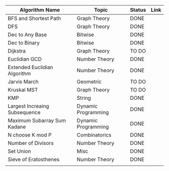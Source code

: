 | Algorithm Name  | Topic |    Status    |   Link    |
| ------------- | ------------- | -------------| -------------|
| BFS and Shortest Path  | Graph Theory  |    DONE          |
| DFS  | Graph Theory  |      DONE        |                 |
| Dec to Any Base| Bitwise  |  DONE         |                 |
| Dec to Binary |  Bitwise |   DONE        |                 |
| Dijkstra| Graph Theory   | TO DO  |              | 
| Euclidian GCD|  Number Theory |   DONE     |              |
| Extended Euclidian Algorithm| Number Theory  | DONE      |                 |
| Jarvis March|  Geometric  | TO DO  |              | 
| Kruskal MST|  Graph Theory  | TO DO  |              | 
| KMP|   String | DONE  |              | 
| Largest Increaing Subsequence| Dynamic Programming   |    DONE  |                 |
| Maximum Subarray Sum Kadane|  Dynamic Programming  |  DONE       |                 |
| N choose K mod P | Combinatorics  |   DONE       |                 |
| Number of Divisors|  Number Theory  | DONE  |              | 
| Set Union|  Misc  | DONE  |              | 
| Sieve of Eratosthenes| Number Theory   | DONE  |              | 
| |    |   |              | 
